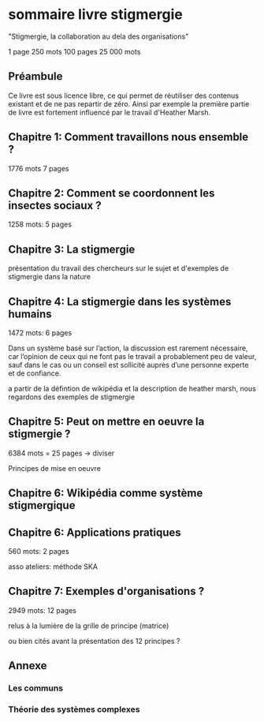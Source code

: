 # sommaire livre stigmergie

"Stigmergie, la collaboration au dela des organisations"

1 page 	250 mots
100 pages 	25 000 mots

## Préambule

Ce livre est sous licence libre, ce qui permet de réutiliser des contenus existant et de ne pas repartir de zéro. Ainsi par exemple la première partie de livre est fortement influencé par le travail d'Heather Marsh.



## Chapitre 1: Comment travaillons nous ensemble ?

1776 mots 7 pages

## Chapitre 2: Comment se coordonnent les insectes sociaux ?

1258 mots: 5 pages

## Chapitre 3: La stigmergie

présentation du travail des chercheurs sur le sujet et d'exemples de stigmergie dans la nature 

## Chapitre 4: La stigmergie dans les systèmes humains

1472 mots: 6 pages

Dans un système basé sur l’action, la discussion est rarement nécessaire, car l’opinion de ceux qui ne font pas le travail a probablement peu de valeur, sauf dans le cas ou un conseil est sollicité auprès d’une personne experte et de confiance.

a partir de la défintion de wikipédia et la description de heather marsh, nous regardons des exemples de stigmergie

## Chapitre 5: Peut on mettre en oeuvre la stigmergie ?

6384 mots = 25 pages -> diviser

Principes de mise en oeuvre

## Chapitre 6: Wikipédia comme système stigmergique


## Chapitre 6: Applications pratiques

560 mots: 2 pages

asso
ateliers: méthode SKA


## Chapitre 7: Exemples d'organisations ?

2949 mots: 12 pages

relus à la lumière de la grille de principe (matrice)

ou bien cités avant la présentation des 12 principes ?

## Annexe

### Les communs

### Théorie des systèmes complexes


